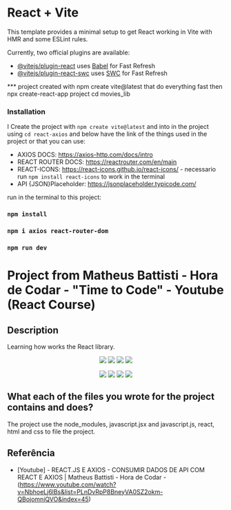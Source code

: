 # React + Vite

This template provides a minimal setup to get React working in Vite with HMR and some ESLint rules.

Currently, two official plugins are available:

- [@vitejs/plugin-react](https://github.com/vitejs/vite-plugin-react/blob/main/packages/plugin-react/README.md) uses [Babel](https://babeljs.io/) for Fast Refresh
- [@vitejs/plugin-react-swc](https://github.com/vitejs/vite-plugin-react-swc) uses [SWC](https://swc.rs/) for Fast Refresh

*** project created with npm create vite@latest that do everything fast then npx create-react-app project
cd movies_lib

### Installation
I Create the project with `npm create vite@latest` and into in the project using `cd react-axios` and below have the link of the things used in the project or that you can use:

-  AXIOS DOCS: https://axios-http.com/docs/intro
-  REACT ROUTER DOCS: https://reactrouter.com/en/main
-  REACT-ICONS: https://react-icons.github.io/react-icons/ - necessario run `npm install react-icons` to work in the terminal
- API {JSON}Placeholder: https://jsonplaceholder.typicode.com/

run in the terminal to this project:
### `npm install`
### `npm i axios react-router-dom`
### `npm run dev`

# Project from Matheus Battisti - Hora de Codar - "Time to Code" - Youtube (React Course)

## Description

Learning how works the React library.

<p align="center">
  <img src="https://img.shields.io/github/downloads/ThayRibeiro0/project0.2/total?color=%2300ff00&logo=Github&style=plastic" />
  <img src="https://img.shields.io/github/repo-size/ThayRibeiro0/project0.2?style=plastic" />
  <img src="https://img.shields.io/github/languages/top/ThayRibeiro0/project0.2?style=plastic" />
  <img src="https://img.shields.io/github/last-commit/ThayRibeiro0/project0.2?style=plastic" />
</p>

<p align="center">
    <img src="https://img.shields.io/badge/-Javascript/total?logo=Javascript" />
    <img src="https://img.shields.io/badge/HTML-E34F26?&logo=html5&logoColor=white&style=flat"  />
    <img src="https://img.shields.io/badge/CSS-3776AB?&logo=css3&logoColor=white&style=flat" />
    <img src="https://img.shields.io/badge/-ReactJs-61DAFB?logo=react&logoColor=white&style=flat">
</p>
    
## What each of the files you wrote for the project contains and does?

The project use the node_modules, javascript.jsx and javascript.js, react, html and css to file the project. 

## Referência
- [Youtube] - REACT.JS E AXIOS - CONSUMIR DADOS DE API COM REACT E AXIOS | Matheus Battisti - Hora de Codar - (https://www.youtube.com/watch?v=NbhoeLj6lBs&list=PLnDvRpP8BneyVA0SZ2okm-QBojomniQVO&index=45)
